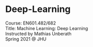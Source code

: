 # Deep-Learning
Course: EN601.482/682  
Title: Machine Learning: Deep Learning  
Instructed by Mathias Unberath  
Spring 2021 @ JHU  
